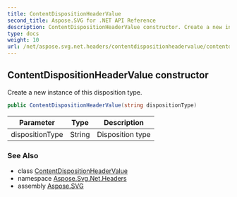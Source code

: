 ```yaml
---
title: ContentDispositionHeaderValue
second_title: Aspose.SVG for .NET API Reference
description: ContentDispositionHeaderValue constructor. Create a new instance of this disposition type
type: docs
weight: 10
url: /net/aspose.svg.net.headers/contentdispositionheadervalue/contentdispositionheadervalue/
---
```

## ContentDispositionHeaderValue constructor

Create a new instance of this disposition type.

```csharp
public ContentDispositionHeaderValue(string dispositionType)
```

| Parameter | Type | Description |
| --- | --- | --- |
| dispositionType | String | Disposition type |

### See Also

* class [ContentDispositionHeaderValue](../)
* namespace [Aspose.Svg.Net.Headers](../../../aspose.svg.net.headers/)
* assembly [Aspose.SVG](../../../)
